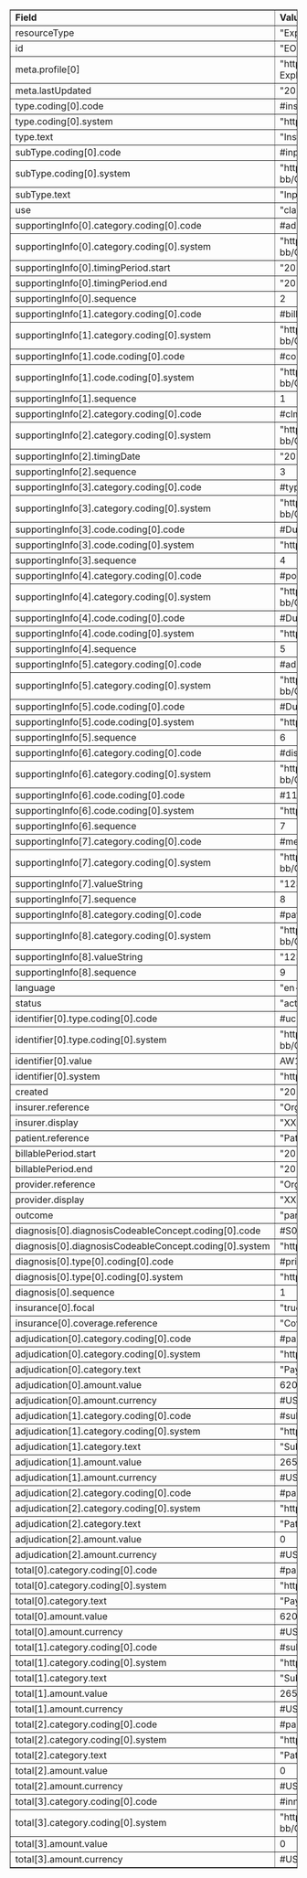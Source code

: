 <table border="1"><tr><td><b>Field</b></td><td><b>Value</b></td></tr>
<tr><td>resourceType</td><td>
"ExplanationOfBenefit"
</td></tr>
<tr><td>id</td><td>
"EOBInpatient1"
</td></tr>
<tr><td>meta.profile[0]</td><td>"http://hl7.org/fhir/us/carin-bb/StructureDefinition/C4BB-ExplanationOfBenefit-Inpatient-Institutional"</td></tr>
<tr><td>meta.lastUpdated</td><td>
"2019-12-12T09:14:11+00:00"
</td></tr>
<tr><td>type.coding[0].code</td><td>
#institutional
</td></tr>
<tr><td>type.coding[0].system</td><td>
"http://terminology.hl7.org/CodeSystem/claim-type"
</td></tr>
<tr><td>type.text</td><td>
"Institutional"
</td></tr>
<tr><td>subType.coding[0].code</td><td>
#inpatient
</td></tr>
<tr><td>subType.coding[0].system</td><td>
"http://hl7.org/fhir/us/carin-bb/CodeSystem/C4BBClaimSubType"
</td></tr>
<tr><td>subType.text</td><td>
"Inpatient"
</td></tr>
<tr><td>use</td><td>
"claim"
</td></tr>
<tr><td>supportingInfo[0].category.coding[0].code</td><td>
#admissionperiod
</td></tr>
<tr><td>supportingInfo[0].category.coding[0].system</td><td>
"http://hl7.org/fhir/us/carin-bb/CodeSystem/C4BBSupportingInfoType"
</td></tr>
<tr><td>supportingInfo[0].timingPeriod.start</td><td>
"2011-05-23"
</td></tr>
<tr><td>supportingInfo[0].timingPeriod.end</td><td>
"2011-05-25"
</td></tr>
<tr><td>supportingInfo[0].sequence</td><td>
2
</td></tr>
<tr><td>supportingInfo[1].category.coding[0].code</td><td>
#billingnetworkcontractingstatus
</td></tr>
<tr><td>supportingInfo[1].category.coding[0].system</td><td>
"http://hl7.org/fhir/us/carin-bb/CodeSystem/C4BBSupportingInfoType"
</td></tr>
<tr><td>supportingInfo[1].code.coding[0].code</td><td>
#contracted
</td></tr>
<tr><td>supportingInfo[1].code.coding[0].system</td><td>
"http://hl7.org/fhir/us/carin-bb/CodeSystem/C4BBPayerAdjudicationStatus"
</td></tr>
<tr><td>supportingInfo[1].sequence</td><td>
1
</td></tr>
<tr><td>supportingInfo[2].category.coding[0].code</td><td>
#clmrecvddate
</td></tr>
<tr><td>supportingInfo[2].category.coding[0].system</td><td>
"http://hl7.org/fhir/us/carin-bb/CodeSystem/C4BBSupportingInfoType"
</td></tr>
<tr><td>supportingInfo[2].timingDate</td><td>
"2011-05-30"
</td></tr>
<tr><td>supportingInfo[2].sequence</td><td>
3
</td></tr>
<tr><td>supportingInfo[3].category.coding[0].code</td><td>
#typeofbill
</td></tr>
<tr><td>supportingInfo[3].category.coding[0].system</td><td>
"http://hl7.org/fhir/us/carin-bb/CodeSystem/C4BBSupportingInfoType"
</td></tr>
<tr><td>supportingInfo[3].code.coding[0].code</td><td>
#Dummy
</td></tr>
<tr><td>supportingInfo[3].code.coding[0].system</td><td>
"https://www.nubc.org/CodeSystem/TypeOfBill"
</td></tr>
<tr><td>supportingInfo[3].sequence</td><td>
4
</td></tr>
<tr><td>supportingInfo[4].category.coding[0].code</td><td>
#pointoforigin
</td></tr>
<tr><td>supportingInfo[4].category.coding[0].system</td><td>
"http://hl7.org/fhir/us/carin-bb/CodeSystem/C4BBSupportingInfoType"
</td></tr>
<tr><td>supportingInfo[4].code.coding[0].code</td><td>
#Dummy
</td></tr>
<tr><td>supportingInfo[4].code.coding[0].system</td><td>
"https://www.nubc.org/CodeSystem/PointOfOrigin"
</td></tr>
<tr><td>supportingInfo[4].sequence</td><td>
5
</td></tr>
<tr><td>supportingInfo[5].category.coding[0].code</td><td>
#admtype
</td></tr>
<tr><td>supportingInfo[5].category.coding[0].system</td><td>
"http://hl7.org/fhir/us/carin-bb/CodeSystem/C4BBSupportingInfoType"
</td></tr>
<tr><td>supportingInfo[5].code.coding[0].code</td><td>
#Dummy
</td></tr>
<tr><td>supportingInfo[5].code.coding[0].system</td><td>
"https://www.nubc.org/CodeSystem/PriorityTypeOfAdmitOrVisit"
</td></tr>
<tr><td>supportingInfo[5].sequence</td><td>
6
</td></tr>
<tr><td>supportingInfo[6].category.coding[0].code</td><td>
#discharge-status
</td></tr>
<tr><td>supportingInfo[6].category.coding[0].system</td><td>
"http://hl7.org/fhir/us/carin-bb/CodeSystem/C4BBSupportingInfoType"
</td></tr>
<tr><td>supportingInfo[6].code.coding[0].code</td><td>
#11
</td></tr>
<tr><td>supportingInfo[6].code.coding[0].system</td><td>
"https://www.nubc.org/CodeSystem/PatDischargeStatus"
</td></tr>
<tr><td>supportingInfo[6].sequence</td><td>
7
</td></tr>
<tr><td>supportingInfo[7].category.coding[0].code</td><td>
#medicalrecordnumber
</td></tr>
<tr><td>supportingInfo[7].category.coding[0].system</td><td>
"http://hl7.org/fhir/us/carin-bb/CodeSystem/C4BBSupportingInfoType"
</td></tr>
<tr><td>supportingInfo[7].valueString</td><td>
"1234-234-1243-12345678901m"
</td></tr>
<tr><td>supportingInfo[7].sequence</td><td>
8
</td></tr>
<tr><td>supportingInfo[8].category.coding[0].code</td><td>
#patientaccountnumber
</td></tr>
<tr><td>supportingInfo[8].category.coding[0].system</td><td>
"http://hl7.org/fhir/us/carin-bb/CodeSystem/C4BBSupportingInfoType"
</td></tr>
<tr><td>supportingInfo[8].valueString</td><td>
"1234-234-1243-12345678901a"
</td></tr>
<tr><td>supportingInfo[8].sequence</td><td>
9
</td></tr>
<tr><td>language</td><td>
"en-US"
</td></tr>
<tr><td>status</td><td>
"active"
</td></tr>
<tr><td>identifier[0].type.coding[0].code</td><td>
#uc
</td></tr>
<tr><td>identifier[0].type.coding[0].system</td><td>
"http://hl7.org/fhir/us/carin-bb/CodeSystem/C4BBIdentifierType"
</td></tr>
<tr><td>identifier[0].value</td><td>
AW123412341234123412341234123412
</td></tr>
<tr><td>identifier[0].system</td><td>
"https://www.xxxplan.com/fhir/EOBIdentifier"
</td></tr>
<tr><td>created</td><td>
"2019-11-02T00:00:00+00:00"
</td></tr>
<tr><td>insurer.reference</td><td>
"Organization/Payer1"
</td></tr>
<tr><td>insurer.display</td><td>
"XXX Health Plan"
</td></tr>
<tr><td>patient.reference</td><td>
"Patient/Patient1"
</td></tr>
<tr><td>billablePeriod.start</td><td>
"2019-01-01"
</td></tr>
<tr><td>billablePeriod.end</td><td>
"2019-10-31"
</td></tr>
<tr><td>provider.reference</td><td>
"Organization/OrganizationProvider1"
</td></tr>
<tr><td>provider.display</td><td>
"XXX Health Plan"
</td></tr>
<tr><td>outcome</td><td>
"partial"
</td></tr>
<tr><td>diagnosis[0].diagnosisCodeableConcept.coding[0].code</td><td>
#S06.0X1A
</td></tr>
<tr><td>diagnosis[0].diagnosisCodeableConcept.coding[0].system</td><td>
"http://hl7.org/fhir/sid/icd-10-cm"
</td></tr>
<tr><td>diagnosis[0].type[0].coding[0].code</td><td>
#principal
</td></tr>
<tr><td>diagnosis[0].type[0].coding[0].system</td><td>
"http://terminology.hl7.org/CodeSystem/ex-diagnosistype"
</td></tr>
<tr><td>diagnosis[0].sequence</td><td>
1
</td></tr>
<tr><td>insurance[0].focal</td><td>
"true"
</td></tr>
<tr><td>insurance[0].coverage.reference</td><td>
"Coverage/Coverage1"
</td></tr>
<tr><td>adjudication[0].category.coding[0].code</td><td>
#paidtoprovider
</td></tr>
<tr><td>adjudication[0].category.coding[0].system</td><td>
"http://hl7.org/fhir/us/carin-bb/CodeSystem/C4BBAdjudication"
</td></tr>
<tr><td>adjudication[0].category.text</td><td>
"Payment Amount"
</td></tr>
<tr><td>adjudication[0].amount.value</td><td>
620
</td></tr>
<tr><td>adjudication[0].amount.currency</td><td>
#USD
</td></tr>
<tr><td>adjudication[1].category.coding[0].code</td><td>
#submitted
</td></tr>
<tr><td>adjudication[1].category.coding[0].system</td><td>
"http://terminology.hl7.org/CodeSystem/adjudication"
</td></tr>
<tr><td>adjudication[1].category.text</td><td>
"Submitted Amount"
</td></tr>
<tr><td>adjudication[1].amount.value</td><td>
2650
</td></tr>
<tr><td>adjudication[1].amount.currency</td><td>
#USD
</td></tr>
<tr><td>adjudication[2].category.coding[0].code</td><td>
#paidbypatient
</td></tr>
<tr><td>adjudication[2].category.coding[0].system</td><td>
"http://hl7.org/fhir/us/carin-bb/CodeSystem/C4BBAdjudication"
</td></tr>
<tr><td>adjudication[2].category.text</td><td>
"Patient Pay Amount"
</td></tr>
<tr><td>adjudication[2].amount.value</td><td>
0
</td></tr>
<tr><td>adjudication[2].amount.currency</td><td>
#USD
</td></tr>
<tr><td>total[0].category.coding[0].code</td><td>
#paidtoprovider
</td></tr>
<tr><td>total[0].category.coding[0].system</td><td>
"http://hl7.org/fhir/us/carin-bb/CodeSystem/C4BBAdjudication"
</td></tr>
<tr><td>total[0].category.text</td><td>
"Payment Amount"
</td></tr>
<tr><td>total[0].amount.value</td><td>
620
</td></tr>
<tr><td>total[0].amount.currency</td><td>
#USD
</td></tr>
<tr><td>total[1].category.coding[0].code</td><td>
#submitted
</td></tr>
<tr><td>total[1].category.coding[0].system</td><td>
"http://terminology.hl7.org/CodeSystem/adjudication"
</td></tr>
<tr><td>total[1].category.text</td><td>
"Submitted Amount"
</td></tr>
<tr><td>total[1].amount.value</td><td>
2650
</td></tr>
<tr><td>total[1].amount.currency</td><td>
#USD
</td></tr>
<tr><td>total[2].category.coding[0].code</td><td>
#paidbypatient
</td></tr>
<tr><td>total[2].category.coding[0].system</td><td>
"http://hl7.org/fhir/us/carin-bb/CodeSystem/C4BBAdjudication"
</td></tr>
<tr><td>total[2].category.text</td><td>
"Patient Pay Amount"
</td></tr>
<tr><td>total[2].amount.value</td><td>
0
</td></tr>
<tr><td>total[2].amount.currency</td><td>
#USD
</td></tr>
<tr><td>total[3].category.coding[0].code</td><td>
#innetwork
</td></tr>
<tr><td>total[3].category.coding[0].system</td><td>
"http://hl7.org/fhir/us/carin-bb/CodeSystem/C4BBPayerAdjudicationStatus"
</td></tr>
<tr><td>total[3].amount.value</td><td>
0
</td></tr>
<tr><td>total[3].amount.currency</td><td>
#USD
</td></tr>
</table>
